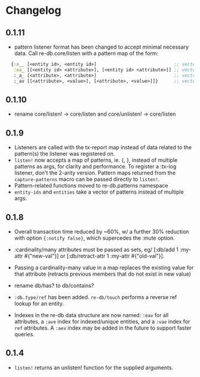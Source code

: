 # Changelog

## 0.1.11

- pattern listener format has been changed to accept minimal necessary data. Call re-db.core/listen with a pattern map of the form:

```clj
  {:e__ [<entity id>, <entity id>]                             ;; vector of ids
   :ea_ [[<entity id> <attribute>], [<entity id> <attribute>]] ;; vector of vectors of id-attribute pairs
   :_a_ [<attribute>, <attribute>]                             ;; vector of attributes
   :_av [[<attribute>, <value>], [<attribute>, <value>]]}      ;; vector of attribute-value pairs
```

## 0.1.10

- rename core/listen! -> core/listen and core/unlisten! -> core/listen

## 0.1.9

- Listeners are called with the tx-report map instead of data related to the pattern(s) the listener was registered on.
- `listen!` now accepts a map of patterns, ie. {<kind>, <collection of patterns>}, instead of multiple patterns as args, for clarity and performance.
   To register a :tx-log listener, don't the 2-arity version.
   Pattern maps returned from the `capture-patterns` macro can be passed directly to `listen!`.
- Pattern-related functions moved to re-db.patterns namespace
- `entity-ids` and `entities` take a vector of patterns instead of multiple args.

## 0.1.8

- Overall transaction time reduced by ~60%, w/ a further 30% reduction with option `{:notify false}`, which supercedes the :mute option.
- :cardinality/many attributes must be passed as sets, eg/
  [:db/add 1 :my-attr #{"new-val"}] or [:db/retract-attr 1 :my-attr #{"old-val"}].
- Passing a cardinality-many value in a map replaces the existing value for that attribute (retracts previous members that do not exist in new value)
- rename db/has? to db/contains?
- `:db.type/ref` has been added. `re-db/touch` performs a reverse ref lookup for an entity.

 - Indexes in the re-db data structure are now named: `:eav`
 for all attributes, a `:ave` index for indexed/unique entities, and a `:vae` index for `ref` attributes.
  A `:aev` index may be added in the future to support faster queries.

## 0.1.4

- `listen!` returns an unlisten! function for the supplied arguments.
